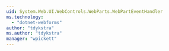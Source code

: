 ```yaml
---
uid: System.Web.UI.WebControls.WebParts.WebPartEventHandler
ms.technology: 
  - "dotnet-webforms"
author: "tdykstra"
ms.author: "tdykstra"
manager: "wpickett"
---
```

